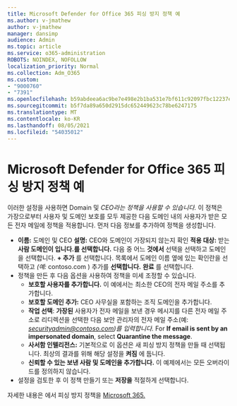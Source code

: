 ```yaml
---
title: Microsoft Defender for Office 365 피싱 방지 정책 예
ms.author: v-jmathew
author: v-jmathew
manager: dansimp
audience: Admin
ms.topic: article
ms.service: o365-administration
ROBOTS: NOINDEX, NOFOLLOW
localization_priority: Normal
ms.collection: Adm_O365
ms.custom:
- "9000760"
- "7391"
ms.openlocfilehash: b59abdeea6ac9be7e498e2b1ba531e7bf611c92097fbc12237e78364dae84f35
ms.sourcegitcommit: b5f7da89a650d2915dc652449623c78be6247175
ms.translationtype: MT
ms.contentlocale: ko-KR
ms.lasthandoff: 08/05/2021
ms.locfileid: "54035012"
---
```

# <a name="example-microsoft-defender-for-office-365-anti-phishing-policy"></a>Microsoft Defender for Office 365 피싱 방지 정책 예

이러한 설정을 사용하면 Domain 및 *CEO라는 정책을 사용할 수 있습니다.* 이 정책은 가장으로부터 사용자 및 도메인 보호를 모두 제공한 다음 도메인 내의 사용자가 받은 모든 전자 메일에 정책을 적용합니다. 먼저 다음 정보를 추가하여 정책을 생성합니다.

- **이름:** 도메인 및 CEO **설명:** CEO와 도메인이 가장되지 않는지 확인
  **적용 대상:** 받는 **사람 도메인이 입니다.를 선택합니다.** 다음 중 어느  **것에서** 선택을 선택하고 도메인을 선택합니다. **+ 추가** 를 선택합니다. 목록에서 도메인 이름 옆에 있는 확인란을 선택하고 *(예:* contoso.com ) 추가를 **선택합니다.** **완료** 를 선택합니다.
- 정책을 만든 후 다음 옵션을 사용하여 정책을 미세 조정할 수 있습니다.
  - **보호할 사용자를 추가합니다.** 이 예에서는 최소한 CEO의 전자 메일 주소를 추가합니다.
  - **보호할 도메인 추가:** CEO 사무실을 포함하는 조직 도메인을 추가합니다.
  - **작업 선택**: **가장된** 사용자가 전자 메일을 보낸 경우 메시지를 다른 전자 메일 주소로 리디렉션을 선택한 다음 보안 관리자의 전자 메일 주소(예: *securityadmin@contoso.com)를 입력합니다.* For **If email is sent by an impersonated domain**, select **Quarantine the message**.
  - **사서함 인텔리전스:** 기본적으로 이 옵션은 새 피싱 방지 정책을 만들 때 선택됩니다. 최상의 결과를 위해 해당 설정을 **켜짐** 에 둡니다.
  - **신뢰할 수 있는 보낸 사람 및 도메인을 추가합니다.** 이 예제에서는 모든 오버라이드를 정의하지 않습니다.
- 설정을 검토한 후 이 정책  만들기 또는 **저장을** 적절하게 선택합니다.

자세한 내용은 에서 피싱 방지 정책을 [Microsoft 365.](https://go.microsoft.com/fwlink/?linkid=2092235)
